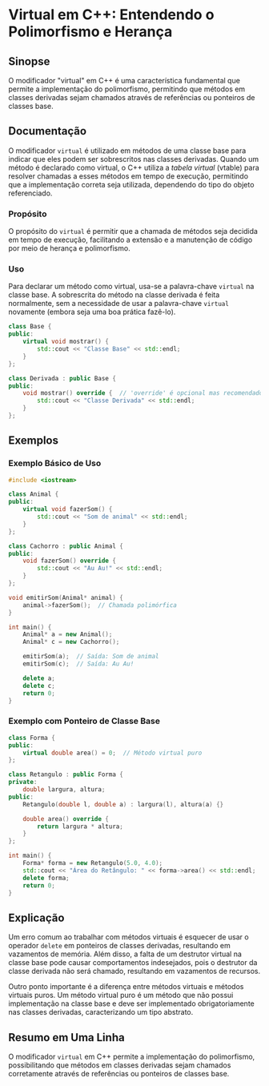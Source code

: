 <!--
Meta Description: # Virtual em C++: Entendendo o Polimorfismo e Herança ## Sinopse O modificador "virtual" em C++ é uma característica fundamental que permite a impleme...
Meta Keywords: virtual, base, std, animal, classe
-->

# Virtual em C++: Entendendo o Polimorfismo e Herança

## Sinopse
O modificador "virtual" em C++ é uma característica fundamental que permite a implementação do polimorfismo, permitindo que métodos em classes derivadas sejam chamados através de referências ou ponteiros de classes base.

## Documentação
O modificador `virtual` é utilizado em métodos de uma classe base para indicar que eles podem ser sobrescritos nas classes derivadas. Quando um método é declarado como virtual, o C++ utiliza a *tabela virtual* (vtable) para resolver chamadas a esses métodos em tempo de execução, permitindo que a implementação correta seja utilizada, dependendo do tipo do objeto referenciado.

### Propósito
O propósito do `virtual` é permitir que a chamada de métodos seja decidida em tempo de execução, facilitando a extensão e a manutenção de código por meio de herança e polimorfismo.

### Uso
Para declarar um método como virtual, usa-se a palavra-chave `virtual` na classe base. A sobrescrita do método na classe derivada é feita normalmente, sem a necessidade de usar a palavra-chave `virtual` novamente (embora seja uma boa prática fazê-lo).

```cpp
class Base {
public:
    virtual void mostrar() {
        std::cout << "Classe Base" << std::endl;
    }
};

class Derivada : public Base {
public:
    void mostrar() override {  // 'override' é opcional mas recomendado
        std::cout << "Classe Derivada" << std::endl;
    }
};
```

## Exemplos

### Exemplo Básico de Uso

```cpp
#include <iostream>

class Animal {
public:
    virtual void fazerSom() {
        std::cout << "Som de animal" << std::endl;
    }
};

class Cachorro : public Animal {
public:
    void fazerSom() override {
        std::cout << "Au Au!" << std::endl;
    }
};

void emitirSom(Animal* animal) {
    animal->fazerSom();  // Chamada polimórfica
}

int main() {
    Animal* a = new Animal();
    Animal* c = new Cachorro();

    emitirSom(a);  // Saída: Som de animal
    emitirSom(c);  // Saída: Au Au!

    delete a;
    delete c;
    return 0;
}
```

### Exemplo com Ponteiro de Classe Base

```cpp
class Forma {
public:
    virtual double area() = 0;  // Método virtual puro
};

class Retangulo : public Forma {
private:
    double largura, altura;
public:
    Retangulo(double l, double a) : largura(l), altura(a) {}

    double area() override {
        return largura * altura;
    }
};

int main() {
    Forma* forma = new Retangulo(5.0, 4.0);
    std::cout << "Área do Retângulo: " << forma->area() << std::endl;  // Saída: Área do Retângulo: 20
    delete forma;
    return 0;
}
```

## Explicação
Um erro comum ao trabalhar com métodos virtuais é esquecer de usar o operador `delete` em ponteiros de classes derivadas, resultando em vazamentos de memória. Além disso, a falta de um destrutor virtual na classe base pode causar comportamentos indesejados, pois o destrutor da classe derivada não será chamado, resultando em vazamentos de recursos.

Outro ponto importante é a diferença entre métodos virtuais e métodos virtuais puros. Um método virtual puro é um método que não possui implementação na classe base e deve ser implementado obrigatoriamente nas classes derivadas, caracterizando um tipo abstrato.

## Resumo em Uma Linha
O modificador `virtual` em C++ permite a implementação do polimorfismo, possibilitando que métodos em classes derivadas sejam chamados corretamente através de referências ou ponteiros de classes base.